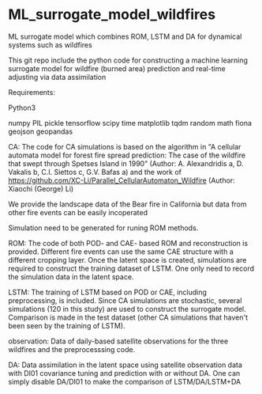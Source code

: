 # ML_surrogate_model_wildfires
ML surrogate model which combines ROM, LSTM and DA for dynamical systems such as wildfires

This git repo include the python code for constructing a machine learning surrogate model for wildfire (burned area) prediction and real-time adjusting via data assimilation

Requirements:

Python3

numpy
PIL
pickle
tensorflow
scipy
time
matplotlib
tqdm
random
math
fiona
geojson
geopandas


CA:
The code for CA simulations is based on the algorithm in "A cellular automata model for forest fire spread prediction: The case
 of the wildfire that swept through Spetses Island in 1990" (Author: A. Alexandridis a, D. Vakalis b, C.I. Siettos c, G.V. Bafas a)
and the work of https://github.com/XC-Li/Parallel_CellularAutomaton_Wildfire (Author: Xiaochi (George) Li)

We provide the landscape data of the Bear fire in California but data from other fire events can be easily incoperated

Simulation need to be generated for runing ROM methods.

ROM:
The code of both POD- and CAE- based ROM and reconstruction is provided. Different fire events can use the same CAE structure with a different cropping
layer. Once the latent space is created, simulations are required to construct the training dataset of LSTM. One only need to record
the simulation data in the latent space.

LSTM: The training of LSTM based on POD or CAE, including preprocessing, is included. Since CA simulations are stochastic, 
several simulations (120 in this study) are used to construct the surrogate model. Comparison is made in the test dataset (other CA
simulations that haven't been seen by the training of LSTM).

observation:
Data of daily-based satellite observations for the three wildfires and the preprocesssing code.

DA: 
Data assimilation in the latent space using satellite observation data with DI01 covariance tuning and prediction with or without DA. One
can simply disable DA/DI01 to make the comparison of LSTM/DA/LSTM+DA




 
